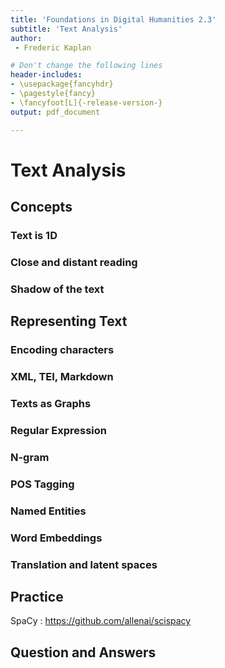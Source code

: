 ```yaml
---
title: 'Foundations in Digital Humanities 2.3'
subtitle: 'Text Analysis'
author:
 - Frederic Kaplan

# Don't change the following lines
header-includes:
- \usepackage{fancyhdr}
- \pagestyle{fancy}
- \fancyfoot[L]{-release-version-}
output: pdf_document

---
```


# Text Analysis

## Concepts

### Text is 1D

### Close and distant reading

### Shadow of the text 

## Representing Text

### Encoding characters 

### XML, TEI, Markdown

### Texts as Graphs

### Regular Expression

### N-gram

### POS Tagging

### Named Entities

### Word Embeddings

### Translation and latent spaces

## Practice

SpaCy : https://github.com/allenai/scispacy



## Question and Answers 




